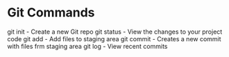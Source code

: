 # Git Commands

git init - Create a new Git repo
git status - View the changes to your project code
git add - Add files to staging area
git commit - Creates a new commit with files frm staging area
git log - View recent commits